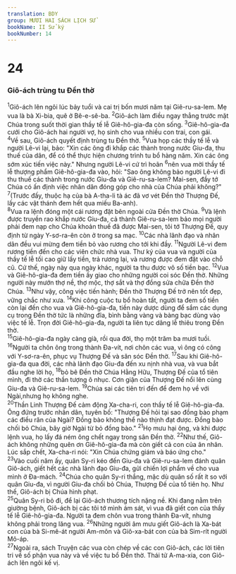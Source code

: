 ```yaml
---
translation: BDY
group: MƯƠI HAI SÁCH LỊCH SỬ
bookName: II Sử ký 
bookNumber: 14
---
```


<div class="title"><h1>24</h1><h3>Giô-ách trùng tu Đền thờ</h3></div>
<span class="verse 2su_24_1"><sup>1</sup>Giô-ách lên ngôi lúc bảy tuổi và cai trị bốn mươi năm tại Giê-ru-sa-lem. Mẹ vua là bà Xi-bia, quê ở Bê-e-sê-ba. </span>
<span class="verse 2su_24_2"><sup>2</sup>Giô-ách làm điều ngay thẳng trước mặt Chúa trong suốt thời gian thầy tế lễ Giê-hô-gia-đa còn sống. </span>
<span class="verse 2su_24_3"><sup>3</sup>Giê-hô-gia-đa cưới cho Giô-ách hai người vợ, họ sinh cho vua nhiều con trai, con gái.<br/></span>
<span class="verse 2su_24_4"><sup>4</sup>Về sau, Giô-ách quyết định trùng tu Đền thờ. </span>
<span class="verse 2su_24_5"><sup>5</sup>Vua họp các thầy tế lễ và người Lê-vi lại, bảo: &#34;Xin các ông đi khắp các thành trong nước Giu-đa, thu thuế của dân, để có thể thực hiện chương trình tu bổ hàng năm. Xin các ông sớm xúc tiến việc này.&#34; Nhưng người Lê-vi cứ trì hoãn </span>
<span class="verse 2su_24_6"><sup>6</sup>nên vua mời thầy tế lễ thượng phẩm Giê-hô-gia-đa vào, hỏi: &#34;Sao ông không bảo người Lê-vi đi thu thuế các thành trong nước Giu-đa và Giê-ru-sa-lem? Mai-sen, đầy tớ Chúa có ấn định việc nhân dân đóng góp cho nhà của Chúa phải không?&#34; </span>
<span class="verse 2su_24_7"><sup>7</sup>(Trước đấy, thuộc hạ của bà A-tha-li tà ác đã vơ vét Đền thờ Thượng Đế, lấy các vật thánh đem hết qua miếu Ba-anh).<br/></span>
<span class="verse 2su_24_8"><sup>8</sup>Vua ra lệnh đóng một cái rương đặt bên ngoài cửa Đền thờ Chúa. </span>
<span class="verse 2su_24_9"><sup>9</sup>Và lệnh được truyền rao khắp nước Giu-đa, cả thành Giê-ru-sa-lem bảo mọi người phải đem nạp cho Chúa khoản thuế đã được Mai-sen, tôi tớ Thượng Đế, quy định từ ngày Y-sơ-ra-ên còn ở trong sa mạc. </span>
<span class="verse 2su_24_10"><sup>10</sup>Các nhà lãnh đạo và nhân dân đều vui mừng đem tiền bỏ vào rương cho tới khi đầy. </span>
<span class="verse 2su_24_11"><sup>11</sup>Người Lê-vi đem rương tiền đến cho các viên chức nhà vua. Thư ký của vua và người của thầy tế lễ tối cao giữ lấy tiền, trả rương lại, và rương được đem đặt vào chỗ cũ. Cứ thế, ngày này qua ngày khác, người ta thu được vô số tiền bạc. </span>
<span class="verse 2su_24_12"><sup>12</sup>Vua và Giê-hô-gia-đa đem tiền ấy giao cho những người coi sóc Đền thờ. Những người này mướn thợ nề, thợ mộc, thợ sắt và thợ đồng sửa chữa Đền thờ Chúa. </span>
<span class="verse 2su_24_13"><sup>13</sup>Như vậy, công việc tiến hành; Đền thờ Thượng Đế trở nên tốt đẹp, vững chắc như xưa. </span>
<span class="verse 2su_24_14"><sup>14</sup>Khi công cuộc tu bổ hoàn tất, người ta đem số tiền còn lại đến cho vua và Giê-hô-gia-đa, tiền này dược dùng để sắm các dụng cụ trong Đền thờ tức là những đĩa, bình bằng vàng và bàng bạc dùng vào việc tế lễ. Trọn đời Giê-hô-gia-đa, người ta liên tục dâng lễ thiêu trong Đền thờ.<br/></span>
<span class="verse 2su_24_15"><sup>15</sup>Giê-hô-gia-đa ngày càng già, rồi qua đời, thọ một trăm ba mươi tuồi. </span>
<span class="verse 2su_24_16"><sup>16</sup>Người ta chôn ông trong thành Đa-vít, nơi chôn các vua, vì ông có công với Y-sơ-ra-ên, phục vụ Thượng Đế và săn sóc Đền thờ. </span>
<span class="verse 2su_24_17"><sup>17</sup>Sau khi Giê-hô-gia-đa qua đời, các nhà lãnh đạo Giu-đa đến xu nịnh nhà vua, và vua bắt đầu nghe lời họ, </span>
<span class="verse 2su_24_18"><sup>18</sup>bỏ bê Đền thờ Chúa Hằng Hữu, Thượng Đế của tổ tiên mình, đi thờ các thần tượng ô nhục. Cơn giận của Thượng Đế nổi lên cùng Giu-đa và Giê-ru-sa-lem. </span>
<span class="verse 2su_24_19"><sup>19</sup>Chúa sai các tiên tri đến để đem họ về với Ngài,nhưng họ không nghe.<br/></span>
<span class="verse 2su_24_20"><sup>20</sup>Thần Linh Thượng Đế cảm động Xa-cha-ri, con thầy tế lễ Giê-hô-gia-đa. Ông đứng trước nhân dân, tuyên bố: &#34;Thượng Đế hỏi tại sao đồng bào phạm các điều răn của Ngài? Đồng bào không thể nào thịnh đạt được. Đồng bào chối bỏ Chúa, bây giờ Ngài từ bỏ đồng bào.&#34; </span>
<span class="verse 2su_24_21"><sup>21</sup>Họ mưu hại ông, và khi được lệnh vua, họ lấy đá ném ông chết ngay trong sân Đền thờ. </span>
<span class="verse 2su_24_22"><sup>22</sup>Như thế, Giô-ách không những quên ơn Giê-hô-gia-đa mà còn giết cả con của ân nhân. Lúc sắp chết, Xa-cha-ri nói: &#34;Xin Chúa chứng giám và báo ứng cho.&#34;<br/></span>
<span class="verse 2su_24_23"><sup>23</sup>Vào cuối năm ấy, quân Sy-ri kéo đến Giu-đa và Giê-ru-sa-lem đánh quân Giô-ách, giết hết các nhà lãnh đạo Giu-đa, gửi chiến lợi phẩm về cho vua mình ở Đa-mách. </span>
<span class="verse 2su_24_24"><sup>24</sup>Chúa cho quân Sy-ri thắng, mặc dù quân số rất ít so với quân Giu-đa, vì người Giu-đa chối bỏ Chúa, Thượng Đế của tổ tiên họ. Như thế, Giô-ách bị Chúa hình phạt.<br/></span>
<span class="verse 2su_24_25"><sup>25</sup>Quân Sy-ri bỏ đi, để lại Giô-ách thương tích nặng nề. Khi đang nằm trên giường bệnh, Giô-ách bị các tôi tớ mình ám sát, vì vua đã giết con của thầy tế lễ Giê-hô-gia-đa. Người ta đem chôn vua trong thành Đa-vít, nhưng không phải trong lăng vua. </span>
<span class="verse 2su_24_26"><sup>26</sup>Những người âm mưu giết Giô-ách là Xa-bát con của bà Si-mê-át người Am-môn và Giô-xa-bát con của bà Sim-rít người Mô-áp.<br/></span>
<span class="verse 2su_24_27"><sup>27</sup>Ngoài ra, sách Truyện các vua còn chép về các con Giô-ách, các lời tiên tri về số phận vua này và về việc tu bổ Đền thờ. Thái tử A-ma-xia, con Giô-ách lên ngôi kế vị.</span>
